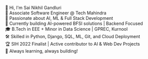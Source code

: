 
👋 Hi, I'm Sai Nikhil Gandluri  
💼 Associate Software Engineer @ Tech Mahindra  
🧠 Passionate about AI, ML & Full Stack Development  
🚀 Currently building AI-powered BFSI solutions | Backend Focused  
🎓 B.Tech in EEE + Minor in Data Science | GPREC, Kurnool  
🛠️ Skilled in Python, Django, SQL, ML, Git, and Cloud Deployment  
🏆 SIH 2022 Finalist | Active contributor to AI & Web Dev Projects    
🧩 Always learning, always building!

